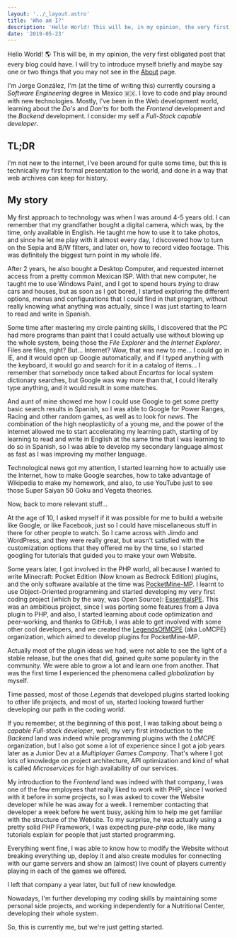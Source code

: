 ```yaml
---
layout: '../_layout.astro'
title: 'Who am I?'
description: 'Hello World! This will be, in my opinion, the very first obligated post that every blog could have...'
date: '2019-05-23'
---
```


Hello World! 🌎 This will be, in my opinion, the very first
obligated post that every blog could have. I will try to introduce myself
briefly and maybe say one or two things that you may not see in the
[About](/about/) page.

<!-- more -->

I'm Jorge González, I'm (at the time of writing this) currently coursing a
_Software Engineering_ degree in Mexico 🇲🇽. I love to code and play around
with new technologies. Mostly, I've been in the Web development world, learning
about the _Do's_ and _Don'ts_ for both the _Frontend_ development and the
_Backend_ development. I consider my self a _Full-Stack capable developer_.

## TL;DR

I'm not new to the internet, I've been around for quite some time, but this is
technically my first formal presentation to the world, and done in a way that
web archives can keep for history.

## My story

My first approach to technology was when I was around 4-5 years old. I can
remember that my grandfather bought a digital camera, which was, by the time,
only available in English. He taught me how to use it to take photos, and since
he let me play with it almost every day, I discovered how to turn on the Sepia
and B/W filters, and later on, how to record video footage. This was definitely
the biggest turn point in my whole life.

After 2 years, he also bought a Desktop Computer, and requested internet access
from a pretty common Mexican ISP. With that new computer, he taught me to use
Windows Paint, and I got to spend hours _trying_ to draw cars and houses, but as
soon as I got bored, I started exploring the different options, menus and
configurations that I could find in that program, without really knowing what
anything was actually, since I was just starting to learn to read and write in
Spanish.

Some time after mastering my circle painting skills, I discovered that the PC
had more programs than paint that I could actually use without blowing up the
whole system, being those the _File Explorer_ and the _Internet Explorer_. Files
are files, right? But... Internet? Wow, that was new to me... I could go in IE,
and it would open up Google automatically, and if I typed anything with the
keyboard, it would go and search for it in a catalog of items... I remember that
somebody once talked about _Encartas_ for local system dictionary searches, but
Google was way more than that, I could literally type anything, and it would
result in some matches.

And aunt of mine showed me how I could use Google to get some pretty basic
search results in Spanish, so I was able to Google for Power Ranges, Racing and
other random games, as well as to look for _news_. The combination of the high
neoplasticity of a young me, and the power of the internet allowed me to start
accelerating my learning path, starting of by learning to read and write in
English at the same time that I was learning to do so in Spanish, so I was able
to develop my secondary language almost as fast as I was improving my mother
language.

Technological news got my attention, I started learning how to actually use the
Internet, how to make Google searches, how to take advantage of Wikipedia to
make my homework, and also, to use YouTube just to see those Super Saiyan 50
Goku and Vegeta theories.

Now, back to more relevant stuff...

At the age of 10, I asked myself if it was possible for me to build a website
like Google, or like Facebook, just so I could have miscellaneous stuff in there
for other people to watch. So I came across with Jimdo and WordPress, and they
were really great, but wasn't satisfied with the customization options that they
offered me by the time, so I started googling for tutorials that guided you to
make your own Website.

Some years later, I got involved in the PHP world, all because I wanted to write
Minecraft: Pocket Edition (Now known as Bedrock Edition) plugins, and the only
software available at the time was
[PocketMine-MP](https://github.com/PocketMine/PocketMine-MP). I learnt to use
Object-Oriented programming and started developing my very first coding project
(which by the way, was Open Source):
[EssentialsPE](https://github.com/LegendOfMCPE/EssentialsPE). This was an
ambitious project, since I was porting some features from a Java plugin to PHP,
and also, I started learning about code optimization and peer-working, and
thanks to GitHub, I was able to get involved with some other cool developers,
and we created the [LegendsOfMCPE](https://github.com/LegendOfMCPE) (aka LoMCPE)
organization, which aimed to develop plugins for PocketMine-MP.

Actually most of the plugin ideas we had, were not able to see the light of a
stable release, but the ones that did, gained quite some popularity in the
community. We were able to grow a lot and learn one from another. That was the
first time I experienced the phenomena called _globalization_ by myself.

Time passed, most of those _Legends_ that developed plugins started looking to
other life projects, and most of us, started looking toward further developing
our path in the coding world.

If you remember, at the beginning of this post, I was talking about being a
_capable Full-stack developer_, well, my very first introduction to the
_Backend_ land was indeed while programming plugins with the _LoMCPE_
organization, but I also got some a lot of experience since I got a job years
later as a Junior Dev at a _Multiplayer Games Company_. That's where I got lots
of knowledge on project architecture, API optimization and kind of what is
called _Microservices_ for high availability of our services.

My introduction to the _Frontend_ land was indeed with that company, I was one
of the few employees that really liked to work with PHP, since I worked with it
before in some projects, so I was asked to cover the Website developer while he
was away for a week. I remember contacting that developer a week before he went
busy, asking him to help me get familiar with the structure of the Website. To
my surprise, he was actually using a pretty solid PHP Framework, I was expecting
_pure-php_ code, like many tutorials explain for people that just started
programming.

Everything went fine, I was able to know how to modify the Website without
breaking everything up, deploy it and also create modules for connecting with
our game servers and show an (almost) live count of players currently playing in
each of the games we offered.

I left that company a year later, but full of new knowledge.

Nowadays, I'm further developing my coding skills by maintaining some personal
side projects, and working independently for a Nutritional Center, developing
their whole system.

So, this is currently me, but we're just getting started.
